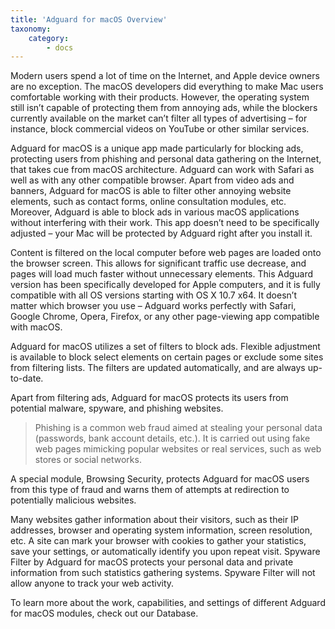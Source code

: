 ```yaml
---
title: 'Adguard for macOS Overview'
taxonomy:
    category:
        - docs
---
```


Modern users spend a lot of time on the Internet, and Apple device owners are no exception. The macOS developers did everything to make Mac users comfortable working with their products. However, the operating system still isn’t capable of protecting them from annoying ads, while the blockers currently available on the market can’t filter all types of advertising – for instance, block commercial videos on YouTube or other similar services.

Adguard for macOS is a unique app made particularly for blocking ads, protecting users from phishing and personal data gathering on the Internet, that takes cue from macOS architecture. Adguard can work with Safari as well as with any other compatible browser. Apart from video ads and banners, Adguard for macOS is able to filter other annoying website elements, such as contact forms, online consultation modules, etc. Moreover, Adguard is able to block ads in various macOS applications without interfering with their work. This app doesn’t need to be specifically adjusted – your Mac will be protected by Adguard right after you install it.

Content is filtered on the local computer before web pages are loaded onto the browser screen. This allows for significant traffic use decrease, and pages will load much faster without unnecessary elements. This Adguard version has been specifically developed for Apple computers, and it is fully compatible with all OS versions starting with OS X 10.7 x64. It doesn’t matter which browser you use – Adguard works perfectly with Safari, Google Chrome, Opera, Firefox, or any other page-viewing app compatible with macOS.

Adguard for macOS utilizes a set of filters to block ads. Flexible adjustment is available to block select elements on certain pages or exclude some sites from filtering lists. The filters are updated automatically, and are always up-to-date.

Apart from filtering ads, Adguard for macOS protects its users from potential malware, spyware, and phishing websites.

>Phishing is a common web fraud aimed at stealing your personal data (passwords, bank account details, etc.). It is carried out using fake web pages mimicking popular websites or real services, such as web stores or social networks.

A special module, Browsing Security, protects Adguard for macOS users from this type of fraud and warns them of attempts at redirection to potentially malicious websites.

Many websites gather information about their visitors, such as their IP addresses, browser and operating system information, screen resolution, etc. A site can mark your browser with cookies to gather your statistics, save your settings, or automatically identify you upon repeat visit. Spyware Filter by Adguard for macOS protects your personal data and private information from such statistics gathering systems. Spyware Filter will not allow anyone to track your web activity.

To learn more about the work, capabilities, and settings of different Adguard for macOS modules, check out our Database.